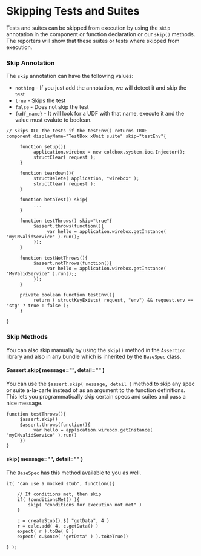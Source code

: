 # Skipping Tests and Suites

Tests and suites can be skipped from execution by using the `skip` annotation in the component or function declaration or our `skip()` methods.   The reporters will show that these suites or tests where skipped from execution.&#x20;

### Skip Annotation

The `skip` annotation can have the following values:

* `nothing` - If you just add the annotation, we will detect it and skip the test
* `true` - Skips the test
* `false` - Does not skip the test
* `{udf_name}` - It will look for a UDF with that name, execute it and the value must evalute to boolean.

```cfscript
// Skips ALL the tests if the testEnv() returns TRUE
component displayName="TestBox xUnit suite" skip="testEnv"{

     function setup(){
          application.wirebox = new coldbox.system.ioc.Injector();
          structClear( request );
     }

     function teardown(){
          structDelete( application, "wirebox" );
          structClear( request );
     }
     
     function betaTest() skip{
          ...
     }

     function testThrows() skip="true"{
          $assert.throws(function(){
               var hello = application.wirebox.getInstance( "myINvalidService" ).run();
          });
     }

     function testNotThrows(){
          $assert.notThrows(function(){
               var hello = application.wirebox.getInstance( "MyValidService" ).run();;
          });
     }

     private boolean function testEnv(){
          return ( structKeyExists( request, "env") && request.env == "stg" ? true : false );
     }

}
```

### Skip Methods

You can also skip manually by using the `skip()` method in the `Assertion` library and also in any bundle which is inherited by the `BaseSpec` class.

#### $assert.skip( message="", detail="" )

You can use the `$assert.skip( message, detail )` method to skip any spec or suite a-la-carte instead of as an argument to the function definitions.  This lets you programmatically skip certain specs and suites and pass a nice message.

```cfscript
function testThrows(){
     $assert.skip()
     $assert.throws(function(){
          var hello = application.wirebox.getInstance( "myINvalidService" ).run()
     })
}
```

#### skip( message="", detail="" )

The `BaseSpec` has this method available to you as well.

```cfscript
it( "can use a mocked stub", function(){
    
    // If conditions met, then skip
    if( !conditionsMet() ){
        skip( "conditions for execution not met" )
    }

    c = createStub().$( "getData", 4 )
    r = calc.add( 4, c.getData() )
    expect( r ).toBe( 8 )
    expect( c.$once( "getData" ) ).toBeTrue()
    
} );
```

